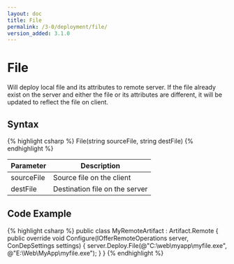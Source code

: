 ```yaml
---
layout: doc
title: File
permalink: /3-0/deployment/file/
version_added: 3.1.0
---
```


File
====

Will deploy local file and its attributes to remote server. If the file already exist on the server and either the file or its attributes are different, it will be updated to reflect the file on client.

## Syntax

{% highlight csharp %}
File(string sourceFile, string destFile)
{% endhighlight %}

<table>
	<thead>
		<tr>
			<th>Parameter</th>
			<th>Description</th>
		</tr>
	</thead>
	<tbody>
		<tr>
			<td>sourceFile</td>
			<td>Source file on the client</td>
		</tr>
		<tr>
			<td>destFile</td>
			<td>Destination file on the server</td>
		</tr>
	</tbody>
</table>

## Code Example

{% highlight csharp %}
public class MyRemoteArtifact : Artifact.Remote
{
  public override void Configure(IOfferRemoteOperations server, ConDepSettings settings)
  {
    server.Deploy.File(@"C:\web\myapp\myfile.exe", @"E:\Web\MyApp\myfile.exe");
  }
}
{% endhighlight %}
